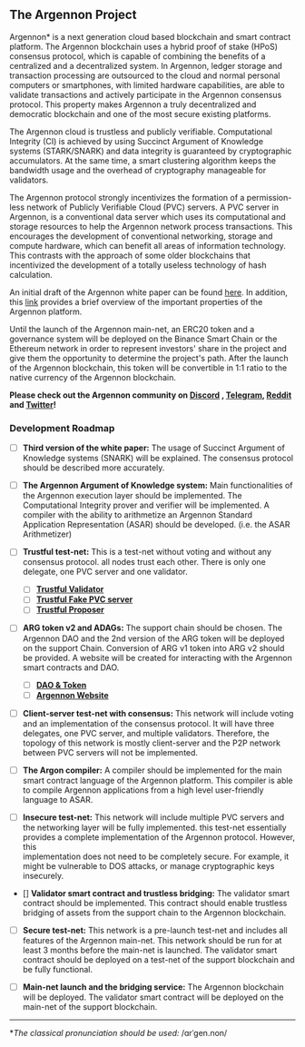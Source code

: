 ## The Argennon Project

Argennon* is a next generation cloud based blockchain and smart
contract platform. The Argennon blockchain uses
a hybrid proof of stake (HPoS) consensus protocol, which is capable of combining the benefits of
a centralized and a decentralized system. In Argennon, ledger storage and transaction processing are
outsourced to the cloud and normal personal computers or smartphones, with limited hardware
capabilities, are able to validate transactions and actively
participate in the Argennon consensus protocol. This property makes Argennon a truly decentralized and
democratic blockchain and one of the most secure existing platforms.

The Argennon cloud is trustless and publicly verifiable. Computational Integrity (CI) is
achieved by using Succinct Argument of Knowledge systems (STARK/SNARK)
and data integrity is guaranteed by cryptographic accumulators. At the same time, a smart
clustering algorithm keeps the bandwidth usage and the overhead of cryptography manageable
for validators.

The Argennon protocol strongly incentivizes the formation of a permission-less network of Publicly Verifiable
Cloud (PVC) servers. A PVC server in Argennon, is a conventional data server which uses its computational and
storage resources to help the Argennon network process transactions. This encourages the development
of conventional networking, storage and compute hardware, which can benefit all areas of information technology.
This contrasts with the approach of some older blockchains that incentivized the development of a totally
useless technology of hash calculation.

An initial draft of the Argennon white paper can be
found [here](https://raw.githubusercontent.com/aybehrouz/AVM/main/pdf/A.pdf). In addition,
this [link](https://github.com/aybehrouz/argennon#readme) provides a brief overview of the important properties of the
Argennon platform.

Until the launch of the Argennon main-net, an ERC20 token and a governance system will be deployed on the Binance Smart
Chain or the Ethereum network in order to represent investors' share in the project and give them the opportunity to
determine the project's path. After the launch of the Argennon blockchain, this token will be convertible in 1:1 ratio
to the native currency of the Argennon blockchain.

**Please check out the Argennon community on [Discord](https://discord.gg/7u3cXNt5yN)
, [Telegram](https://t.me/Argennon_Chat), [Reddit](https://www.reddit.com/r/Argennon/)
and [Twitter](https://twitter.com/Argennon_org)!**

### Development Roadmap

- [ ] **Third version of the white paper:** The usage of Succinct Argument of Knowledge systems (SNARK) will be
  explained. The consensus protocol should be described more accurately.

- [ ] **The Argennon Argument of Knowledge system:** Main functionalities of the Argennon execution layer should be
  implemented. The Computational Integrity prover and verifier will be implemented. A compiler with the ability to
  arithmetize an Argennon Standard Application Representation (ASAR) should be developed. (i.e. the ASAR Arithmetizer)

- [ ] **Trustful test-net:** This is a test-net without voting and without any consensus protocol. all nodes trust each
  other. There is only one delegate, one PVC server and one validator.
    - [ ] **[Trustful Validator](https://github.com/orgs/Argennon-Project/projects/4)**
    - [ ] **[Trustful Fake PVC server](https://github.com/orgs/Argennon-Project/projects/5)**
    - [ ] **[Trustful Proposer](https://github.com/orgs/Argennon-Project/projects/6)**

- [ ] **ARG token v2 and ADAGs:** The support chain should be chosen. The Argennon DAO and the 2nd version of the ARG
  token will be deployed on the support Chain. Conversion of ARG v1 token into ARG v2 should be provided. A website
  will be created for interacting with the Argennon smart contracts and DAO.
    - [ ] **[DAO & Token](https://github.com/orgs/Argennon-Project/projects/8)**
    - [ ] **[Argennon Website](https://github.com/orgs/Argennon-Project/projects/7)**

- [ ] **Client-server test-net with consensus:** This network will include voting and an implementation of the
  consensus protocol. It will have three delegates, one PVC server, and multiple validators. Therefore, the topology of
  this network is mostly client-server and the P2P network between PVC servers will not be implemented.

- [ ] **The Argon compiler:** A compiler should be implemented for the main smart contract language of the Argennon
  platform. This compiler is able to compile Argennon applications from a high level user-friendly language to ASAR.

- [ ] **Insecure test-net:** This network will include multiple PVC servers and the networking layer will be fully
  implemented. this test-net essentially provides a complete implementation of the Argennon protocol. However, this  
  implementation does not need to be completely secure. For example, it might be vulnerable to DOS attacks, or manage
  cryptographic keys insecurely.

- [] **Validator smart contract and trustless bridging:** The validator smart contract should be implemented. This
  contract should enable trustless bridging of assets from the support chain to the Argennon blockchain.

- [ ] **Secure test-net:** This network is a pre-launch test-net and includes all features of the Argennon main-net.
  This network should be run for at least 3 months before the main-net is launched. The validator smart contract 
  should be deployed on a test-net of the support blockchain and be fully functional.

- [ ] **Main-net launch and the bridging service:** The Argennon blockchain will be deployed. The validator smart 
  contract will be deployed on the main-net of the support blockchain.

_______

**The classical pronunciation should be used:* /ɑrˈɡen.non/
<!--

**Here are some ideas to get you started:**

🙋‍♀️ A short introduction - what is your organization all about?
🌈 Contribution guidelines - how can the community get involved?
👩‍💻 Useful resources - where can the community find your docs? Is there anything else the community should know?
🍿 Fun facts - what does your team eat for breakfast?
🧙 Remember, you can do mighty things with the power of [Markdown](https://docs.github.com/github/writing-on-github/getting-started-with-writing-and-formatting-on-github/basic-writing-and-formatting-syntax)
-->

